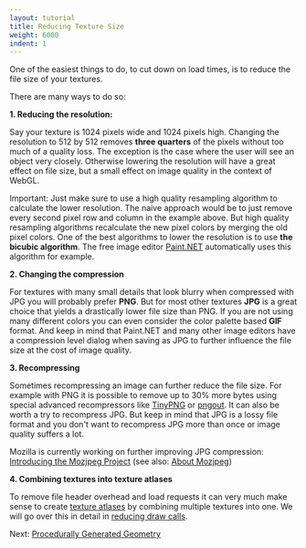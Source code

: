 ```yaml
---
layout: tutorial
title: Reducing Texture Size
weight: 6000
indent: 1
---
```

One of the easiest things to do, to cut down on load times, is to reduce the file size of your textures.

There are many ways to do so:

<strong>1. Reducing the resolution:</strong>

Say your texture is 1024 pixels wide and 1024 pixels high. Changing the resolution to 512 by 512 removes <strong>three quarters</strong> of the pixels without too much of a quality loss.
The exception is the case where the user will see an object very closely. Otherwise lowering the resolution will have a great effect on file size, but a small effect on image quality in the context of WebGL.

Important: Just make sure to use a high quality resampling algorithm to calculate the lower resolution. The naive approach would be to just remove every second pixel row and column in the example above. But high quality resampling algorithms recalculate the new pixel colors by merging the old pixel colors. One of the best algorithms to lower the resolution is to use <strong>the bicubic algorithm</strong>. The free image editor <a href="http://www.getpaint.net">Paint.NET</a> automatically uses this algorithm for example.

<strong>2. Changing the compression</strong>

For textures with many small details that look blurry when compressed with JPG you will probably prefer <strong>PNG</strong>. But for most other textures <strong>JPG</strong> is a great choice that yields a drastically lower file size than PNG. If you are not using many different colors you can even consider the color palette based <strong>GIF</strong> format. And keep in mind that Paint.NET and many other image editors have a compression level dialog when saving as JPG to further influence the file size at the cost of image quality.

<strong>3. Recompressing</strong>

Sometimes recompressing an image can further reduce the file size. For example with PNG it is possible to remove up to 30% more bytes using special advanced recompressors like <a href="https://tinypng.com/">TinyPNG</a> or <a href="http://advsys.net/ken/utils.htm">pngout</a>. It can also be worth a try to recompress JPG. But keep in mind that JPG is a lossy file format and you don't want to recompress JPG more than once or image quality suffers a lot.

Mozilla is currently working on further improving JPG compression: <a href="https://blog.mozilla.org/research/2014/03/05/introducing-the-mozjpeg-project/">Introducing the Mozjpeg Project</a> (see also: <a href="http://www.libjpeg-turbo.org/About/Mozjpeg">About Mozjpeg</a>)

<strong>4. Combining textures into texture atlases</strong>

To remove file header overhead and load requests it can very much make sense to create <a href="http://en.wikipedia.org/wiki/Texture_atlas">texture atlases</a> by combining multiple textures into one. We will go over this in detail in <a href="#">reducing draw calls</a>.

Next: <a href="../procedurally-generated-geometry/">Procedurally Generated Geometry</a>